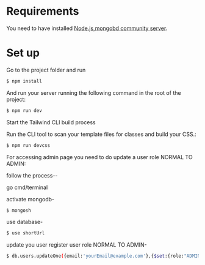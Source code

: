 
# Requirements

You need to have installed [Node.js](https://nodejs.org/es/download/),[mongobd community server](https://www.mongodb.com/try/download/community).


# Set up

Go to the project folder and run

```sh
$ npm install
```

And run your server running the following command in the root of the project:

```sh
$ npm run dev
```

Start the Tailwind CLI build process

Run the CLI tool to scan your template files for classes and build your CSS.:

```sh
$ npm run devcss
```

For accessing admin page you need to do update a user role NORMAL TO ADMIN:

follow the process--

go cmd/terminal

activate mongodb-

```sh
$ mongosh
```

use database-

```sh
$ use shortUrl
```

update you user register user role NORMAL TO ADMIN-

```sh
$ db.users.updateOne({email:'yourEmail@example.com'},{$set:{role:"ADMIN"}}) 
```
